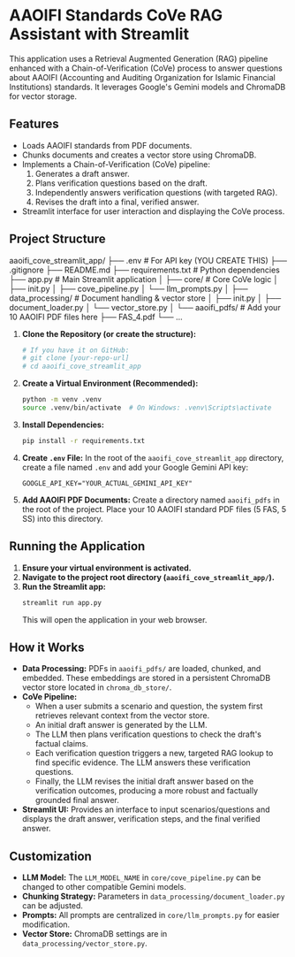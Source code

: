 # AAOIFI Standards CoVe RAG Assistant with Streamlit

This application uses a Retrieval Augmented Generation (RAG) pipeline enhanced with a Chain-of-Verification (CoVe) process to answer questions about AAOIFI (Accounting and Auditing Organization for Islamic Financial Institutions) standards. It leverages Google's Gemini models and ChromaDB for vector storage.

## Features
- Loads AAOIFI standards from PDF documents.
- Chunks documents and creates a vector store using ChromaDB.
- Implements a Chain-of-Verification (CoVe) pipeline:
    1. Generates a draft answer.
    2. Plans verification questions based on the draft.
    3. Independently answers verification questions (with targeted RAG).
    4. Revises the draft into a final, verified answer.
- Streamlit interface for user interaction and displaying the CoVe process.

## Project Structure

aaoifi_cove_streamlit_app/
├── .env # For API key (YOU CREATE THIS)
├── .gitignore
├── README.md
├── requirements.txt # Python dependencies
├── app.py # Main Streamlit application
│
├── core/ # Core CoVe logic
│ ├── init.py
│ ├── cove_pipeline.py
│ └── llm_prompts.py
│
├── data_processing/ # Document handling & vector store
│ ├── init.py
│ ├── document_loader.py
│ └── vector_store.py
│
└── aaoifi_pdfs/ # Add your 10 AAOIFI PDF files here
├── FAS_4.pdf
└── ...


1.  **Clone the Repository (or create the structure):**
    ```bash
    # If you have it on GitHub:
    # git clone [your-repo-url]
    # cd aaoifi_cove_streamlit_app
    ```

2.  **Create a Virtual Environment (Recommended):**
    ```bash
    python -m venv .venv
    source .venv/bin/activate  # On Windows: .venv\Scripts\activate
    ```

3.  **Install Dependencies:**
    ```bash
    pip install -r requirements.txt
    ```

4.  **Create `.env` File:**
    In the root of the `aaoifi_cove_streamlit_app` directory, create a file named `.env` and add your Google Gemini API key:
    ```
    GOOGLE_API_KEY="YOUR_ACTUAL_GEMINI_API_KEY"
    ```

5.  **Add AAOIFI PDF Documents:**
    Create a directory named `aaoifi_pdfs` in the root of the project. Place your 10 AAOIFI standard PDF files (5 FAS, 5 SS) into this directory.

## Running the Application

1.  **Ensure your virtual environment is activated.**
2.  **Navigate to the project root directory (`aaoifi_cove_streamlit_app/`).**
3.  **Run the Streamlit app:**
    ```bash
    streamlit run app.py
    ```
    This will open the application in your web browser.

## How it Works

-   **Data Processing:** PDFs in `aaoifi_pdfs/` are loaded, chunked, and embedded. These embeddings are stored in a persistent ChromaDB vector store located in `chroma_db_store/`.
-   **CoVe Pipeline:**
    -   When a user submits a scenario and question, the system first retrieves relevant context from the vector store.
    -   An initial draft answer is generated by the LLM.
    -   The LLM then plans verification questions to check the draft's factual claims.
    -   Each verification question triggers a new, targeted RAG lookup to find specific evidence. The LLM answers these verification questions.
    -   Finally, the LLM revises the initial draft answer based on the verification outcomes, producing a more robust and factually grounded final answer.
-   **Streamlit UI:** Provides an interface to input scenarios/questions and displays the draft answer, verification steps, and the final verified answer.

## Customization
-   **LLM Model:** The `LLM_MODEL_NAME` in `core/cove_pipeline.py` can be changed to other compatible Gemini models.
-   **Chunking Strategy:** Parameters in `data_processing/document_loader.py` can be adjusted.
-   **Prompts:** All prompts are centralized in `core/llm_prompts.py` for easier modification.
-   **Vector Store:** ChromaDB settings are in `data_processing/vector_store.py`.